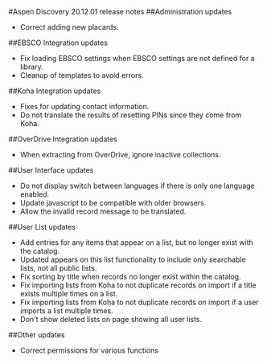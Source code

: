 #Aspen Discovery 20.12.01 release notes
##Administration updates
- Correct adding new placards.

##EBSCO Integration updates
- Fix loading EBSCO settings when EBSCO settings are not defined for a library.
- Cleanup of templates to avoid errors.  

##Koha Integration updates
- Fixes for updating contact information.
- Do not translate the results of resetting PINs since they come from Koha. 

##OverDrive Integration updates
- When extracting from OverDrive, ignore inactive collections. 

##User Interface updates
- Do not display switch between languages if there is only one language enabled. 
- Update javascript to be compatible with older browsers.
- Allow the invalid record message to be translated. 

##User List updates
- Add entries for any items that appear on a list, but no longer exist with the catalog. 
- Updated appears on this list functionality to include only searchable lists, not all public lists. 
- Fix sorting by title when records no longer exist within the catalog. 
- Fix importing lists from Koha to not duplicate records on import if a title exists multiple times on a list. 
- Fix importing lists from Koha to not duplicate records on import if a user imports a list multiple times. 
- Don't show deleted lists on page showing all user lists. 


##Other updates
- Correct permissions for various functions